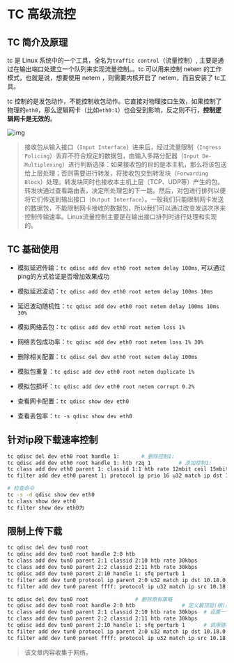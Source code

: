 # TC 高级流控



## TC 简介及原理

tc 是 Linux 系统中的一个工具，全名为`traffic control`（流量控制）, 主要是通过在输出端口处建立一个队列来实现流量控制。。tc 可以用来控制 netem 的工作模式，也就是说，想要使用 netem ，则需要内核开启了 netem，而且安装了 tc工具。

tc 控制的是发包动作，不能控制收包动作。它直接对物理接口生效，如果控制了物理的`eth0`，那么逻辑网卡（比如`eth0:1`）也会受到影响，反之则不行，**控制逻辑网卡是无效的**。

<!--more-->

![img](https://agou-images.oss-cn-qingdao.aliyuncs.com/others/tc.png)

> 接收包从输入接口（`Input Interface`）进来后，经过流量限制（`Ingress Policing`）丢弃不符合规定的数据包，由输入多路分配器（`Input De-Multiplexing`）进行判断选择：如果接收包的目的是本主机，那么将该包送给上层处理；否则需要进行转发，将接收包交到转发块（`Forwarding Block`）处理。转发块同时也接收本主机上层（TCP、UDP等）产生的包。转发块通过查看路由表，决定所处理包的下一跳。然后，对包进行排列以便将它们传送到输出接口（`Output Interface`）。一般我们只能限制网卡发送的数据包，不能限制网卡接收的数据包，所以我们可以通过改变发送次序来控制传输速率。Linux流量控制主要是在输出接口排列时进行处理和实现的。

## TC 基础使用

- 模拟延迟传输：`tc qdisc add dev eth0 root netem delay 100ms`, 可以通过ping的方式验证是否增加效果成功

- 模拟延迟波动：`tc qdisc add dev eth0 root netem delay 100ms 10ms`
- 延迟波动随机性：`tc qdisc add dev eth0 root netem delay 100ms 10ms 30%`
- 模拟网络丢包：`tc qdisc add dev eth0 root netem loss 1%`
- 网络丢包成功率：`tc qdisc add dev eth0 root netem loss 1% 30%`
- 删除相关配置：`tc qdisc del dev eth0 root netem delay 100ms`
- 模拟包重复：`tc qdisc add dev eth0 root netem duplicate 1%`
- 模拟包损坏：`tc qdisc add dev eth0 root netem corrupt 0.2%`
- 查看网卡配置：`tc qdisc show dev eth0`
- 查看丢包率：`tc -s qdisc show dev eth0`

## 针对ip段下载速率控制

```bash
tc qdisc del dev eth0 root handle 1:       # 删除控制1:
tc qdisc add dev eth0 root handle 1: htb r2q 1         # 添加控制1:
tc class add dev eth0 parent 1: classid 1:1 htb rate 12mbit ceil 15mbit          # 设置速率
tc filter add dev eth0 parent 1: protocol ip prio 16 u32 match ip dst 10.10.10.1/24 flowid 1:1    # 指定ip段控制规则

# 检查命令
tc -s -d qdisc show dev eth0
tc class show dev eth0
tc filter show dev eth0为
```

## 限制上传下载


```bash
tc qdisc del dev tun0 root
tc qdisc add dev tun0 root handle 2:0 htb
tc class add dev tun0 parent 2:1 classid 2:10 htb rate 30kbps
tc class add dev tun0 parent 2:2 classid 2:11 htb rate 30kbps
tc qdisc add dev tun0 parent 2:10 handle 1: sfq perturb 1
tc filter add dev tun0 protocol ip parent 2:0 u32 match ip dst 10.18.0.0/24 flowid 2:10
tc filter add dev tun0 parent ffff: protocol ip u32 match ip src 10.18.0.0/24 police rate 30kbps burst 10k drop flowid 2:11

tc qdisc del dev tun0 root               # 删除原有策略
tc qdisc add dev tun0 root handle 2:0 htb               # 定义最顶层(根)队列规则，并指定 default 类别编号，为网络接口 eth1 绑定一个队列，类型为 htb，并指定了一个 handle 句柄 2:0 用于标识它下面的子类
tc class add dev tun0 parent 2:1 classid 2:10 htb rate 30kbps  # 设置一个规则速度是30kbps
tc class add dev tun0 parent 2:2 classid 2:11 htb rate 30kbps
tc qdisc add dev tun0 parent 2:10 handle 1: sfq perturb 1      # 调用随机公平算法
tc filter add dev tun0 protocol ip parent 2:0 u32 match ip dst 10.18.0.0/24 flowid 2:10  # 规则2:10应用在目标地址上，即下载
tc filter add dev tun0 parent ffff: protocol ip u32 match ip src 10.18.0.0/24 police rate 30kbps burst 10k drop flowid 2:11 # 上传限速
```

> 该文章内容收集于网络。
